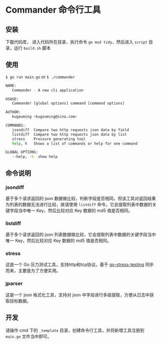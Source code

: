 # Commander 命令行工具

## 安装

下载代码库， 进入代码所在目录，执行命令 `go mod tidy`，然后进入 `script` 目录，运行 `build.sh` 脚本

## 使用

`$ go run main.go`
or
`$ ./commander`
```bash
NAME:
   Commander - A new cli application

USAGE:
   Commander [global options] command [command options]

AUTHOR:
   kugouming <kugouming@sina.com>

COMMANDS:
   jsondiff  Compare two http requests json data by field
   listdiff  Compare two http requests json data by list
   stress    Pressure generating tool
   help, h   Shows a list of commands or help for one command

GLOBAL OPTIONS:
   --help, -h  show help
```

## 命令说明

### jsondiff

基于多个请求返回的 json 数据做比较，判断字段是否相同。但该工具对返回结果为列表的数据无法进行比较，故请使用 `listdiff` 命令，它会提取列表中数据的关键字段当中唯一 Key，然后比较对应 Key 数据的 md5 值是否相同。

### listdiff

基于多个请求返回的 json 列表数据做比较，它会提取列表中数据的关键字段当中唯一 Key，然后比较对应 Key 数据的 md5 值是否相同。

### stress

这是一个 Go 压力测试工具，支持http和tcp协议。基于 [go-stress-testing](https://github.com/link1st/go-stress-testing) 同步而来，主要是为了方便实用。

### jparser

这是一个 json 格式化工具，支持对 json 中字段进行多级提取，方便从日志中获取目标数据。

## 开发

请操作 cmd 下的 `_template` 目录，创建命令行工具，并将新增工具注册到 `main.go` 文件当中即可。
